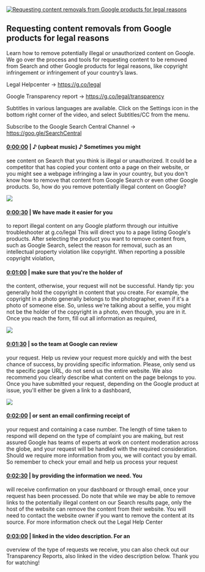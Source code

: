 [![Requesting content removals from Google products for legal reasons](https://i.ytimg.com/vi/8G36Uoq5Uyo/maxresdefault.jpg)](https://www.youtube.com/watch?v=8G36Uoq5Uyo)

## Requesting content removals from Google products for legal reasons

Learn how to remove potentially illegal or unauthorized content on Google. We go over the process and tools for requesting content to be removed from Search and other Google products for legal reasons, like copyright infringement or infringement of your country’s laws.



Legal Helpcenter → https://g.co/legal

Google Transparency report → https://g.co/legal/transparency



Subtitles in various languages are available. Click on the Settings icon in the bottom right corner of the video, and select Subtitles/CC from the menu.



Subscribe to the Google Search Central Channel → https://goo.gle/SearchCentral



#### [0:00:00](https://www.youtube.com/watch?v=8G36Uoq5Uyo&t=0) |  ♪ (upbeat music) ♪ Sometimes you might

see content on Search that you think is illegal or unauthorized. It could be a competitor that has copied your content onto a page on their website, or you might see a webpage infringing a law in your country, but you don't know how to remove that content from Google Search or even other Google products. So, how do you remove potentially illegal content on Google?  

![](https://i.ytimg.com/vi/8G36Uoq5Uyo/maxres1.jpg)



#### [0:00:30](https://www.youtube.com/watch?v=8G36Uoq5Uyo&t=30) |  We have made it easier for you

to report illegal content on any Google platform through our intuitive troubleshooter at g.co/legal This will direct you to a page listing Google's products. After selecting the product you want to remove content from, such as Google Search, select the reason for removal, such as an intellectual property violation like copyright. When reporting a possible copyright violation,  

#### [0:01:00](https://www.youtube.com/watch?v=8G36Uoq5Uyo&t=60) |  make sure that you're the holder of

the content, otherwise, your request will not be successful. Handy tip: you generally hold the copyright in content that you create. For example, the copyright in a photo generally belongs to the photographer, even if it's a photo of someone else. So, unless we're talking about a selfie, you might not be the holder of the copyright in a photo, even though, you are in it. Once you reach the form, fill out all information as required,  

![](https://i.ytimg.com/vi/8G36Uoq5Uyo/maxres2.jpg)



#### [0:01:30](https://www.youtube.com/watch?v=8G36Uoq5Uyo&t=90) |  so the team at Google can review

your request. Help us review your request more quickly and with the best chance of success, by providing specific information. Please, only send us the specific page URL, do not send us the entire website. We also recommend you clearly describe what content on the page belongs to you. Once you have submitted your request, depending on the Google product at issue, you'll either be given a link to a dashboard,  

![](https://i.ytimg.com/vi/8G36Uoq5Uyo/maxres3.jpg)



#### [0:02:00](https://www.youtube.com/watch?v=8G36Uoq5Uyo&t=120) |  or sent an email confirming receipt of

your request and containing a case number. The length of time taken to respond will depend on the type of complaint you are making, but rest assured Google has teams of experts at work on content moderation across the globe, and your request will be handled with the required consideration. Should we require more information from you, we will contact you by email. So remember to check your email and help us process your request  

#### [0:02:30](https://www.youtube.com/watch?v=8G36Uoq5Uyo&t=150) |  by providing the information we need. You

will receive confirmation on your dashboard or through email, once your request has been processed. Do note that while we may be able to remove links to the potentially illegal content on our Search results page, only the host of the website can remove the content from their website. You will need to contact the website owner if you want to remove the content at its source. For more information check out the Legal Help Center  

#### [0:03:00](https://www.youtube.com/watch?v=8G36Uoq5Uyo&t=180) |  linked in the video description. For an

overview of the type of requests we receive, you can also check out our Transparency Reports, also linked in the video description below. Thank you for watching!  